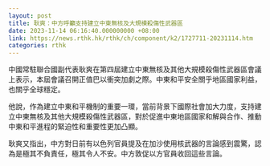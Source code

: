 ```yaml
---
layout: post
title: 耿爽：中方呼籲支持建立中東無核及大規模殺傷性武器區
date: 2023-11-14 06:16:40.000000000 +08:00
link: https://news.rthk.hk/rthk/ch/component/k2/1727711-20231114.htm
categories: rthk
---
```


中國常駐聯合國副代表耿爽在第四屆建立中東無核及其他大規模殺傷性武器區會議上表示，本屆會議召開正值巴以衝突加劇之際。中東和平安全關乎地區國家利益，也關乎全球穩定。

他說，作為建立中東和平機制的重要一環，當前背景下國際社會加大力度，支持建立中東無核及其他大規模殺傷性武器區，對於促進中東地區國家和解與合作、推動中東和平進程的緊迫性和重要性更加凸顯。

耿爽又指出，中方對日前有以色列官員提及在加沙使用核武器的言論感到震驚，認為是極其不負責任，極其令人不安。中方敦促以方官員收回這些言論。
